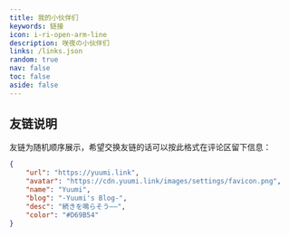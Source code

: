 ```yaml
---
title: 我的小伙伴们
keywords: 链接
icon: i-ri-open-arm-line
description: 咲夜の小伙伴们
links: /links.json
random: true
nav: false
toc: false
aside: false
---
```

<!-- markdownlint-disable-next-line MD033 -->
<YunLinks :links="frontmatter.links" :random="frontmatter.random" />

## 友链说明

友链为随机顺序展示，希望交换友链的话可以按此格式在评论区留下信息：

```json
{
    "url": "https://yuumi.link",
    "avatar": "https://cdn.yuumi.link/images/settings/favicon.png",
    "name": "Yuumi",
    "blog": "-Yuumi's Blog-",
    "desc": "続きを鳴らそう——",
    "color": "#D69B54"
}
```
